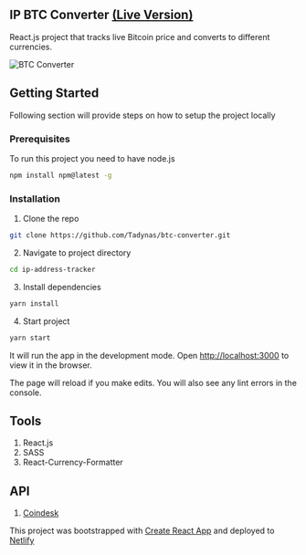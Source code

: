## IP BTC Converter [(Live Version)](https://vibrant-brattain-a3bfe8.netlify.app)

React.js project that tracks live Bitcoin price and converts to different currencies.

![BTC Converter](https://i.imgur.com/vI8DPFK.png)


## Getting Started

Following section will provide steps on how to setup the project locally

### Prerequisites

To run this project you need to have node.js

```sh
npm install npm@latest -g
```

### Installation

1. Clone the repo

```sh
git clone https://github.com/Tadynas/btc-converter.git
```

2. Navigate to project directory

```sh
cd ip-address-tracker
```

3. Install dependencies

```sh
yarn install
```

4.  Start project

```sh
yarn start
```

It will run the app in the development mode.
Open [http://localhost:3000](http://localhost:3000/) to view it in the browser.

The page will reload if you make edits.
You will also see any lint errors in the console.

## Tools

1. React.js
2. SASS
3. React-Currency-Formatter

## API

1. [Coindesk](https://api.coindesk.com/v1/bpi/currentprice.json)

This project was bootstrapped with [Create React App](https://github.com/facebook/create-react-app) and deployed to [Netlify](https://app.netlify.com)
